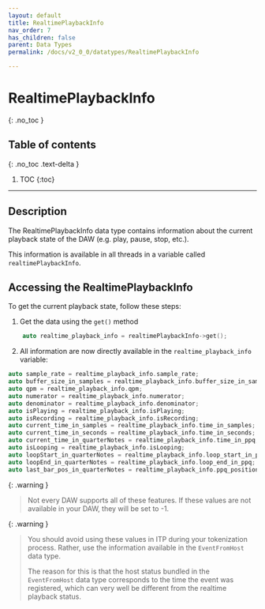 ```yaml
---
layout: default
title: RealtimePlaybackInfo
nav_order: 7
has_children: false
parent: Data Types
permalink: /docs/v2_0_0/datatypes/RealtimePlaybackInfo

---
```


# RealtimePlaybackInfo
{: .no_toc }

## Table of contents
{: .no_toc .text-delta }

1. TOC
{:toc}

---

## Description

The RealtimePlaybackInfo data type contains information about the current playback state of the DAW 
(e.g. play, pause, stop, etc.).

This information is available in all threads in a variable called `realtimePlaybackInfo`.

## Accessing the RealtimePlaybackInfo

To get the current playback state, follow these steps:

1. Get the data using the `get()` method

```c++
    auto realtime_playback_info = realtimePlaybackInfo->get();
```

2. All information are now directly available in the `realtime_playback_info` variable:

```c++
auto sample_rate = realtime_playback_info.sample_rate;
auto buffer_size_in_samples = realtime_playback_info.buffer_size_in_samples;
auto qpm = realtime_playback_info.qpm;
auto numerator = realtime_playback_info.numerator;
auto denominator = realtime_playback_info.denominator;
auto isPlaying = realtime_playback_info.isPlaying;
auto isRecording = realtime_playback_info.isRecording;
auto current_time_in_samples = realtime_playback_info.time_in_samples;
auto current_time_in_seconds = realtime_playback_info.time_in_seconds;
auto current_time_in_quarterNotes = realtime_playback_info.time_in_ppq;
auto isLooping = realtime_playback_info.isLooping;
auto loopStart_in_quarterNotes = realtime_playback_info.loop_start_in_ppq;
auto loopEnd_in_quarterNotes = realtime_playback_info.loop_end_in_ppq;
auto last_bar_pos_in_quarterNotes = realtime_playback_info.ppq_position_of_last_bar_start;
```

{: .warning } 
> Not every DAW supports all of these features. 
> If these values are not available in your DAW, they will be set to -1.

{: .warning }
> You should avoid using these values in ITP during your tokenization process. 
> Rather, use the information available in the `EventFromHost` data type.
> 
> The reason for this is that the host status bundled in the `EventFromHost` data type corresponds to
> the time the event was registered, which can very well be different from the realtime playback status.